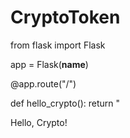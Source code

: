 # CryptoToken
from flask import Flask

app = Flask(__name__)

@app.route("/")

def hello_crypto():
  return "<p>Hello, Crypto!</p>
